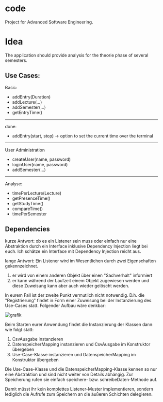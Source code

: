 # code
Project for Advanced Software Engineering.

# Idea
The application should provide analysis for the theorie phase of several semesters.

## Use Cases:
Basic:
* addEntry(Duration)
* addLecture(...)
* addSemester(...)
* getEntryTime()  
---
done:
* addEntry(start, stop) -> option to set the current time over the terminal


---
User Administration
* createUser(name, password)
* loginUser(name, password)
* addSemester(...)


---
Analyse:
* timePerLecture(Lecture)
* getPresenceTime()
* getStudyTime()
* compareTime()
* timePerSemester

## Dependencies
kurze Antwort:
ob es ein Listener sein muss oder einfach nur eine Abstraktion durch ein Interface inklusive Dependency Injection liegt bei euch. Ich schätze ein Interface mit Dependency Injection reicht aus.

lange Antwort:
Ein Listener wird im Wesentlichen durch zwei Eigenschaften gekennzeichnet.
1. er wird von einem anderen Objekt über einen "Sachverhalt" informiert
2. er kann während der Laufzeit einem Objekt zugewiesen werden und diese Zuweisung kann aber auch wieder gelöscht werden.

In eurem Fall ist der zweite Punkt vermutlich nicht notwendig. D.h. die "Registrierung" findet in Form einer Zuweisung bei der Instanzierung des Use-Cases statt. Folgender Aufbau wäre denkbar:

![grafik](https://user-images.githubusercontent.com/85218663/200311841-d97711a7-5b1a-4a67-ad0f-5afb00d86397.png)

Beim Starten eurer Anwendung findet die Instanzierung der Klassen dann wie folgt statt:
1. CsvAusgabe instanzieren
2. DatenspeicherMapping instanzieren und CsvAusgabe im Konstruktor übergeben
3. Use-Case-Klasse instanzieren und DatenspeicherMapping im Konstruktor übergeben

Die Use-Case-Klasse und die DatenspeicherMapping-Klasse kennen so nur eine Abstraktion und sind nicht weiter von Details abhängig. Zur Speicherung rufen sie einfach speichere- bzw. schreibeDaten-Methode auf.

Damit müsst ihr kein komplettes Listener-Muster implementieren, sondern lediglich die Aufrufe zum Speichern an die äußeren Schichten delegieren.
